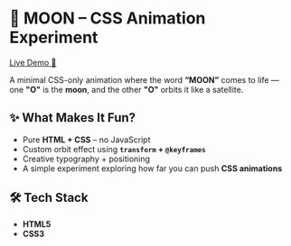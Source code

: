 # 🌙 MOON – CSS Animation Experiment

[Live Demo 🚀](https://bhaskar-j-pathak.github.io/Fun/)

A minimal CSS-only animation where the word **“MOON”** comes to life —  
one **"O"** is the **moon**, and the other **"O"** orbits it like a satellite.

## ✨ What Makes It Fun?

- Pure **HTML + CSS** – no JavaScript
- Custom orbit effect using **`transform` + `@keyframes`**
- Creative typography + positioning
- A simple experiment exploring how far you can push **CSS animations**

## 🛠️ Tech Stack

- **HTML5**
- **CSS3**


